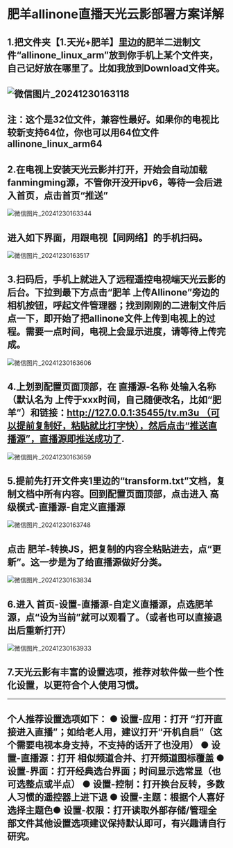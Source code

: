 # 肥羊allinone直播天光云影部署方案详解

## 1.把文件夹【1.天光+肥羊】里边的肥羊二进制文件“allinone_linux_arm”放到你手机上某个文件夹，自己记好放在哪里了。比如我放到Download文件夹。
![微信图片_20241230163118](https://github.com/user-attachments/assets/85e0ae0c-fe10-490c-830b-ca5d076e2d84)
----  
注：这个是32位文件，兼容性最好。如果你的电视比较新支持64位，你也可以用64位文件allinone_linux_arm64
----
## 2.在电视上安装天光云影并打开，开始会自动加载fanmingming源，不管你开没开ipv6，等待一会后进入首页，点击首页“推送”
![微信图片_20241230163344](https://github.com/user-attachments/assets/1aa04fe8-d32c-42ae-896e-f19486f0b308)
## 进入如下界面，用跟电视【同网络】的手机扫码。
![微信图片_20241230163517](https://github.com/user-attachments/assets/7787f076-41dc-4ac9-b6ea-a88610eccd75)
## 3.扫码后，手机上就进入了远程遥控电视端天光云影的后台。下拉到最下方点击“肥羊 上传Allinone”旁边的相机按钮，呼起文件管理器；找到刚刚的二进制文件后点一下，即开始了把allinone文件上传到电视上的过程。需要一点时间，电视上会显示进度，请等待上传完成。
![微信图片_20241230163606](https://github.com/user-attachments/assets/64a46c7a-8e40-4ef6-93c5-2b88c0c170b1)
## 4.上划到配置页面顶部，在 直播源-名称 处输入名称（默认名为 上传于xxx时间，自己随便改名，比如“肥羊”）和链接：http://127.0.0.1:35455/tv.m3u （可以提前复制好，粘贴就比打字快），然后点击“推送直播源”，直播源即推送成功了.
![微信图片_20241230163659](https://github.com/user-attachments/assets/a81fc720-5e93-4916-84f3-7cc79e8fd7e8)
## 5.提前先打开文件夹1里边的“transform.txt”文档，复制文档中所有内容。回到配置页面顶部，点击进入 高级模式-直播源-自定义直播源
![微信图片_20241230163748](https://github.com/user-attachments/assets/b25cf98f-98be-4173-a802-7f7e56820271)
## 点击 肥羊-转换JS，把复制的内容全粘贴进去，点“更新”。这一步是为了给直播源做好分类。
![微信图片_20241230163834](https://github.com/user-attachments/assets/cce0cc19-7ed7-43ee-9770-d9ed90bd7995)
## 6.进入 首页-设置-直播源-自定义直播源，点选肥羊源，点“设为当前”就可以观看了。（或者也可以直接退出后重新打开）
![微信图片_20241230163933](https://github.com/user-attachments/assets/972aefe7-aa46-4375-84e5-9d8074e8f25b)
## 7.天光云影有丰富的设置选项，推荐对软件做一些个性化设置，以更符合个人使用习惯。
---
个人推荐设置选项如下：
● 设置-应用：打开 “打开直接进入直播”；如给老人用，建议打开“开机自启”（这个需要电视本身支持，不支持的话开了也没用）
● 设置-直播源：打开 相似频道合并、打开频道图标覆盖
● 设置-界面：打开经典选台界面；时间显示选常显（也可选整点或半点）
● 设置-控制：打开换台反转，多数人习惯的遥控器上进下退
● 设置-主题：根据个人喜好选择主题色● 设置-权限：打开读取外部存储/管理全部文件其他设置选项建议保持默认即可，有兴趣请自行研究。
---


